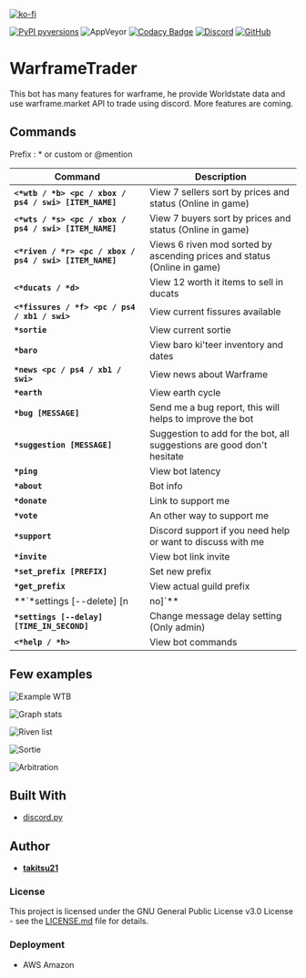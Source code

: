 [![ko-fi](https://www.ko-fi.com/img/githubbutton_sm.svg)](https://ko-fi.com/U7U1RSV5) 

[![PyPI pyversions](https://img.shields.io/badge/python-3.7-blue)](https://www.python.org/)  ![AppVeyor](https://img.shields.io/appveyor/ci/takitsu21/WarframeTrader) [![Codacy Badge](https://api.codacy.com/project/badge/Grade/1f714471f70140e3a551936af53e9ea9)](https://app.codacy.com/app/takitsu21/WarframeTrader?utm_source=github.com&utm_medium=referral&utm_content=takitsu21/WarframeTrader&utm_campaign=Badge_Grade_Dashboard) [![Discord](https://img.shields.io/discord/556268083681951759?color=blue&label=discord)](http://discord.gg/wTxbQYb) [![GitHub](https://img.shields.io/github/license/takitsu21/WarframeTrader)](LICENCE)

# WarframeTrader

This bot has many features for warframe, he provide Worldstate data and use warframe.market API to trade using discord. 
More features are coming.

## Commands

Prefix : * or custom or @mention

| Command | Description |
| ------- | ----------- |
| **`<*wtb / *b> <pc / xbox / ps4 / swi> [ITEM_NAME]`** | View 7 sellers sort by prices and status (Online in game) |
| **`<*wts / *s> <pc / xbox / ps4 / swi> [ITEM_NAME]`** | View 7 buyers sort by prices and status (Online in game) |
| **`<*riven / *r> <pc / xbox / ps4 / swi> [ITEM_NAME]`** | Views 6 riven mod sorted by ascending prices and status (Online in game) |
| **`<*ducats / *d>`** | View 12 worth it items to sell in ducats |
| **`<*fissures / *f> <pc / ps4 / xb1 / swi>`** | View current fissures available |
| **`*sortie`** | View current sortie |
| **`*baro`** | View baro ki'teer inventory and dates |
| **`*news <pc / ps4 / xb1 / swi>`** | View news about Warframe |
| **`*earth`** | View earth cycle |
| **`*bug [MESSAGE]`** | Send me a bug report, this will helps to improve the bot |
| **`*suggestion [MESSAGE]`** | Suggestion to add for the bot, all suggestions are good don't hesitate |
| **`*ping`** | View bot latency |
| **`*about`** | Bot info |
| **`*donate`** | Link to support me |
| **`*vote`** | An other way to support me |
| **`*support`** | Discord support if you need help or want to discuss with me |
| **`*invite`** | View bot link invite |
| **`*set_prefix [PREFIX]`** | Set new prefix |
| **`*get_prefix`** | View actual guild prefix |
| **`*settings [--delete] [n | no]`** | Change message settings (Only admin) |
| **`*settings [--delay] [TIME_IN_SECOND]`** | Change message delay setting (Only admin) |
| **`<*help / *h>`** | View bot commands |

## Few examples

![Example WTB ](https://i.imgur.com/iwMiNwA.png)

![Graph stats](https://i.imgur.com/MsoIiRW.png)

![Riven list](https://i.imgur.com/rLhuSxk.png)

![Sortie](https://i.imgur.com/JxSJ9wh.png)

![Arbitration](https://i.imgur.com/mgaqfMh.png)


## Built With

* [discord.py](https://discordpy.readthedocs.io/en/latest/)

## Author

* [**takitsu21**](https://github.com/takitsu21/)

### License

This project is licensed under the GNU General Public License v3.0 License - see the [LICENSE.md](LICENSE) file for details.

### Deployment

* AWS Amazon
